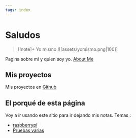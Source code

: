 ```yaml
---
tags: index
---
```


# Saludos

>[!note]+ Yo mismo
> ![[assets/yomismo.png|100]]
> 

Pagina sobre mi y quien soy yo. [About Me](about/About%20Me.md)

## Mis proyectos
Mis proyectos en [Github](https://github.com/FROSADO)


## El porqué de esta página
Voy a ir usando este sitio para ir dejando mis notas. 
Temas : 
- [raspberrypi](raspberrypi/raspberrypi.md)
- [Pruebas varias](Prueba/Prueba_note.md)


